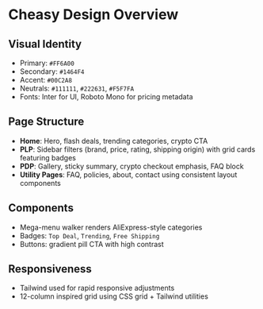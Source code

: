 # Cheasy Design Overview

## Visual Identity
- Primary: `#FF6A00`
- Secondary: `#1464F4`
- Accent: `#00C2A8`
- Neutrals: `#111111`, `#222631`, `#F5F7FA`
- Fonts: Inter for UI, Roboto Mono for pricing metadata

## Page Structure
- **Home**: Hero, flash deals, trending categories, crypto CTA
- **PLP**: Sidebar filters (brand, price, rating, shipping origin) with grid cards featuring badges
- **PDP**: Gallery, sticky summary, crypto checkout emphasis, FAQ block
- **Utility Pages**: FAQ, policies, about, contact using consistent layout components

## Components
- Mega-menu walker renders AliExpress-style categories
- Badges: `Top Deal`, `Trending`, `Free Shipping`
- Buttons: gradient pill CTA with high contrast

## Responsiveness
- Tailwind used for rapid responsive adjustments
- 12-column inspired grid using CSS grid + Tailwind utilities
